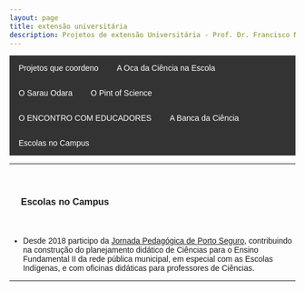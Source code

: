 ```yaml
---
layout: page
title: extensão universitária
description: Projetos de extensão Universitária - Prof. Dr. Francisco Nascimento
---
```

<html lang="pt-BR">
<head>
    <meta charset="UTF-8">
    <meta name="viewport" content="width=device-width, initial-scale=1.0">
    <title>Menu de Navegação</title>
    <style>
        body {
            font-family: Arial, sans-serif;
        }
        .menu {
            background-color: #333;
            overflow: hidden;
        }
        .menu a {
            float: left;
            display: block;
            color: white;
            text-align: center;
            padding: 14px 16px;
            text-decoration: none;
        }
        .menu a:hover {
            background-color: #ddd;
            color: black;
        }
        .content {
            padding: 20px;
        }
    </style>
</head>
<body>

<div class="menu">
    <a href="#projetos">Projetos que coordeno</a>
    <a href="#oca">A Oca da Ciência na Escola</a>
    <a href="#sarau">O Sarau Odara</a>    
    <a href="#pint">O Pint of Science</a>
    <a href="#encontro">O ENCONTRO COM EDUCADORES</a>
    <a href="#banca">A Banca da Ciência</a>
    <a href="#escola">Escolas no Campus</a>
</div>

<p>
<p>

---
<div class="content">
    <h3 id="escola">Escolas no Campus</h3>
  </div>

<p>

- Desde 2018 participo da <a href="https://www.agazetabahia.com/noticias/geral/19797/porto-seguro-jornada-pedagogica-traz-reflexao-sobre-educacao-de-qualidade-04-02-2019/">Jornada Pedagógica de Porto Seguro</a>, contribuindo na construção do planejamento didático de Ciências para o Ensino Fundamental II da rede pública municipal, em especial com as Escolas Indígenas, e com oficinas didáticas para professores de Ciências.


---
